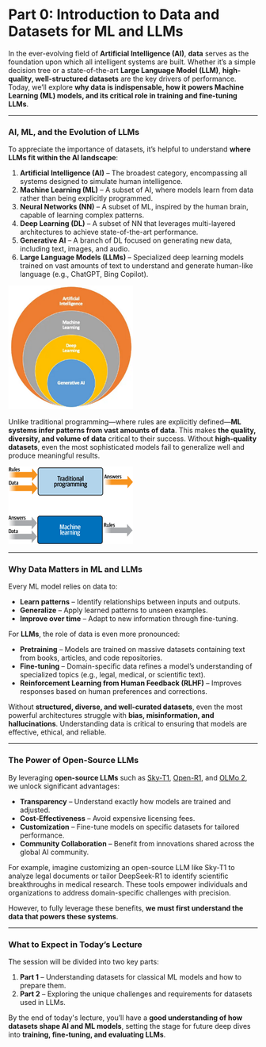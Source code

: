 # **Part 0: Introduction to Data and Datasets for ML and LLMs**

In the ever-evolving field of **Artificial Intelligence (AI)**, **data** serves as the foundation upon which all intelligent systems are built. Whether it’s a simple decision tree or a state-of-the-art **Large Language Model (LLM)**, **high-quality, well-structured datasets** are the key drivers of performance. Today, we’ll explore **why data is indispensable, how it powers Machine Learning (ML) models, and its critical role in training and fine-tuning LLMs**.

---

### **AI, ML, and the Evolution of LLMs**

To appreciate the importance of datasets, it’s helpful to understand **where LLMs fit within the AI landscape**:

1. **Artificial Intelligence (AI)** – The broadest category, encompassing all systems designed to simulate human intelligence.  
2. **Machine Learning (ML)** – A subset of AI, where models learn from data rather than being explicitly programmed.  
3. **Neural Networks (NN)** – A subset of ML, inspired by the human brain, capable of learning complex patterns.  
4. **Deep Learning (DL)** – A subset of NN that leverages multi-layered architectures to achieve state-of-the-art performance.  
5. **Generative AI** – A branch of DL focused on generating new data, including text, images, and audio.  
6. **Large Language Models (LLMs)** – Specialized deep learning models trained on vast amounts of text to understand and generate human-like language (e.g., ChatGPT, Bing Copilot).  

<!-- ![Classical ML to DL to LLM](./ml2llm.png) -->
<img src="./ml2llm.png" width="50%">

Unlike traditional programming—where rules are explicitly defined—**ML systems infer patterns from vast amounts of data**. This makes **the quality, diversity, and volume of data** critical to their success. Without **high-quality datasets**, even the most sophisticated models fail to generalize well and produce meaningful results.

<!-- ![From Data to Rules](./ml_vs_traditional_paradigm.png) -->
<img src="./ml_vs_traditional_paradigm.png" width="50%">

---

### **Why Data Matters in ML and LLMs**

Every ML model relies on data to:
- **Learn patterns** – Identify relationships between inputs and outputs.
- **Generalize** – Apply learned patterns to unseen examples.
- **Improve over time** – Adapt to new information through fine-tuning.

For **LLMs**, the role of data is even more pronounced:
- **Pretraining** – Models are trained on massive datasets containing text from books, articles, and code repositories.
- **Fine-tuning** – Domain-specific data refines a model’s understanding of specialized topics (e.g., legal, medical, or scientific text).
- **Reinforcement Learning from Human Feedback (RLHF)** – Improves responses based on human preferences and corrections.

Without **structured, diverse, and well-curated datasets**, even the most powerful architectures struggle with **bias, misinformation, and hallucinations**. Understanding data is critical to ensuring that models are effective, ethical, and reliable.

---

### **The Power of Open-Source LLMs**

By leveraging **open-source LLMs** such as [Sky-T1](https://github.com/NovaSky-AI/SkyThought), [Open-R1](https://github.com/huggingface/open-r1), and [OLMo 2](https://allenai.org/blog/olmo2-32B), we unlock significant advantages:
- **Transparency** – Understand exactly how models are trained and adjusted.
- **Cost-Effectiveness** – Avoid expensive licensing fees.
- **Customization** – Fine-tune models on specific datasets for tailored performance.
- **Community Collaboration** – Benefit from innovations shared across the global AI community.

For example, imagine customizing an open-source LLM like Sky-T1 to analyze legal documents or tailor DeepSeek-R1 to identify scientific breakthroughs in medical research. These tools empower individuals and organizations to address domain-specific challenges with precision.

However, to fully leverage these benefits, **we must first understand the data that powers these systems**.

---

### **What to Expect in Today’s Lecture**

The session will be divided into two key parts:
1. **Part 1** – Understanding datasets for classical ML models and how to prepare them.
2. **Part 2** – Exploring the unique challenges and requirements for datasets used in LLMs.

By the end of today's lecture, you’ll have a **good understanding of how datasets shape AI and ML models**, setting the stage for future deep dives into **training, fine-tuning, and evaluating LLMs**.



